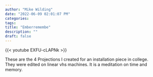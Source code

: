 ```yaml
---
author: "Mike Wilding"
date: "2022-06-09 02:01:07 PM"
categories:
tags:
title: "Emberremembe"
description: ""
draft: false
---
```


{{< youtube EXFU-cLAPNk >}}

These are the 4 Projections I created for an installation piece in college. They were edited on linear vhs machines. It is a meditation on time and memory.

<!--more-->
<!--more-->
